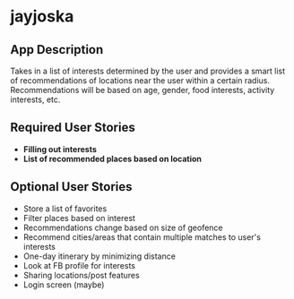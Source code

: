 # jayjoska

## App Description
Takes in a list of interests determined by the user and provides a smart list of recommendations of locations near the user within a certain radius. Recommendations will be based on age, gender, food interests, activity interests, etc.

##  Required User Stories
* **Filling out interests** 
* **List of recommended places based on location**

## Optional User Stories
* Store a list of favorites
* Filter places based on interest
* Recommendations change based on size of geofence
* Recommend cities/areas that contain multiple matches to user's interests
* One-day itinerary by minimizing distance
* Look at FB profile for interests
* Sharing locations/post features 
* Login screen (maybe)
